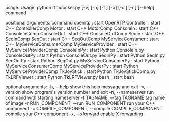 usage: Usage: python rtmdocker.py [-v] [-n] [-t <tag>] [-x] [-c <comp>] [-r <comp>] [--help] command

positional arguments:
  command               openrtp             : start OpenRTP
                        Controller          : start C++ ControllerComp
                        Motor               : start C++ MotorComp
                        ConsoleIn           : start C++ ConsoleInComp
                        ConsoleOut          : start C++ ConsoleOutComp
                        SeqIn               : start C++ SeqInComp
                        SeqOut              : start C++ SeqOutComp
                        MyServiceConsumer   : start C++ MyServiceConsumerComp
                        MyServiceProvider   : start C++ MyServiceProviderComp
                        ConsoleInPy         : start Python ConsoleIn.py
                        ConsoleOutPy        : start Python ConsoleOut.py
                        SeqInPy             : start Python SeqIn.py
                        SeqOutPy            : start Python SeqOut.py
                        MyServiceConsumerPy : start Python MyServiceConsumerComp
                        MyServiceProviderPy : start Python MyServiceProviderComp
                        TkJoyStick          : start Python TkJoyStickComp.py
                        TkLRFViewer         : start Python TkLRFViewer.py
                        bash                : start bash

optional arguments:
  -h, --help            show this help message and exit
  -v, --version         show program's version number and exit
  -n, --nameserver      run command with starting nameserver
  -t TAGNAME, --tag TAGNAME
                        tag name of image
  -r RUN_COMPONENT, --run RUN_COMPONENT
                        run your C++ component
  -c COMPILE_COMPONENT, --compile COMPILE_COMPONENT
                        compile your C++ component
  -x, --xforward        enable X forwarding
